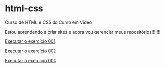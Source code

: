 # html-css
 Curso de HTML e CSS do Curso em Video

 Estou aprendendo a criar sites e agora vou gerenciar meus repositórios!!!!!!!

<a href="https://leobarbosas.github.io/html-css/exercicios/ex001/index.html">Executar o exercício 001</a>

<a href="https://leobarbosas.github.io/html-css/exercicios/ex002/index.html">Executar o exercício 002</a>

<a href="https://leobarbosas.github.io/html-css/exercicios/ex003/index.html">Executar o exercício 003</a>
